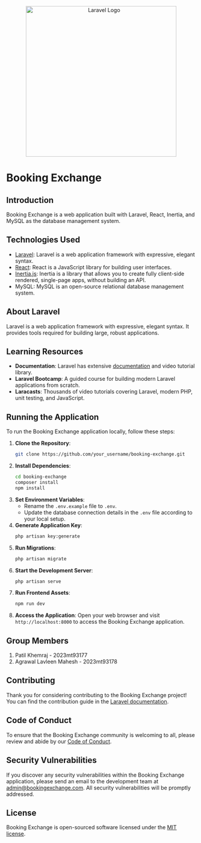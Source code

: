 <p align="center"><a href="https://laravel.com" target="_blank"><img src="https://raw.githubusercontent.com/laravel/art/master/logo-lockup/5%20SVG/2%20CMYK/1%20Full%20Color/laravel-logolockup-cmyk-red.svg" width="400" alt="Laravel Logo"></a></p>

# Booking Exchange

## Introduction

Booking Exchange is a web application built with Laravel, React, Inertia, and MySQL as the database management system.

## Technologies Used

- [Laravel](https://laravel.com): Laravel is a web application framework with expressive, elegant syntax.
- [React](https://reactjs.org/): React is a JavaScript library for building user interfaces.
- [Inertia.js](https://inertiajs.com/): Inertia is a library that allows you to create fully client-side rendered, single-page apps, without building an API.
- MySQL: MySQL is an open-source relational database management system.

## About Laravel

Laravel is a web application framework with expressive, elegant syntax. It provides tools required for building large, robust applications.

## Learning Resources

- **Documentation**: Laravel has extensive [documentation](https://laravel.com/docs) and video tutorial library.
- **Laravel Bootcamp**: A guided course for building modern Laravel applications from scratch.
- **Laracasts**: Thousands of video tutorials covering Laravel, modern PHP, unit testing, and JavaScript.

## Running the Application

To run the Booking Exchange application locally, follow these steps:

1. **Clone the Repository**: 
    ```bash
    git clone https://github.com/your_username/booking-exchange.git
    ```
2. **Install Dependencies**:
    ```bash
    cd booking-exchange
    composer install
    npm install
    ```
3. **Set Environment Variables**:
    - Rename the `.env.example` file to `.env`.
    - Update the database connection details in the `.env` file according to your local setup.
4. **Generate Application Key**:
    ```bash
    php artisan key:generate
    ```
5. **Run Migrations**:
    ```bash
    php artisan migrate
    ```
6. **Start the Development Server**:
    ```bash
    php artisan serve
    ```
7. **Run Frontend Assets**:
    ```bash
    npm run dev
    ```
8. **Access the Application**:
    Open your web browser and visit `http://localhost:8000` to access the Booking Exchange application.

## Group Members
1. Patil Khemraj - 2023mt93177
2. Agrawal Lavleen Mahesh - 2023mt93178

## Contributing

Thank you for considering contributing to the Booking Exchange project! You can find the contribution guide in the [Laravel documentation](https://laravel.com/docs/contributions).

## Code of Conduct

To ensure that the Booking Exchange community is welcoming to all, please review and abide by our [Code of Conduct](https://laravel.com/docs/contributions#code-of-conduct).

## Security Vulnerabilities

If you discover any security vulnerabilities within the Booking Exchange application, please send an email to the development team at [admin@bookingexchange.com](mailto:admin@bookingexchange.com). All security vulnerabilities will be promptly addressed.

## License

Booking Exchange is open-sourced software licensed under the [MIT license](https://opensource.org/licenses/MIT).
